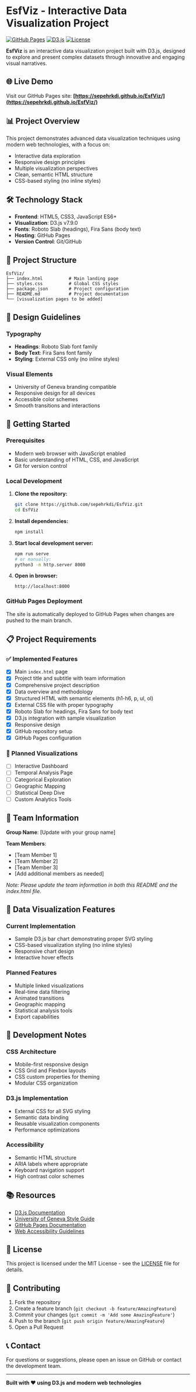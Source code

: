 # EsfViz - Interactive Data Visualization Project

[![GitHub Pages](https://img.shields.io/badge/GitHub%20Pages-Live%20Demo-blue)](https://sepehrkdi.github.io/EsfViz/)
[![D3.js](https://img.shields.io/badge/D3.js-v7.9.0-orange)](https://d3js.org/)
[![License](https://img.shields.io/badge/License-MIT-green)](LICENSE)

**EsfViz** is an interactive data visualization project built with D3.js, designed to explore and present complex datasets through innovative and engaging visual narratives.

## 🌐 Live Demo

Visit our GitHub Pages site: **[https://sepehrkdi.github.io/EsfViz/](https://sepehrkdi.github.io/EsfViz/)**

## 📊 Project Overview

This project demonstrates advanced data visualization techniques using modern web technologies, with a focus on:
- Interactive data exploration
- Responsive design principles
- Multiple visualization perspectives
- Clean, semantic HTML structure
- CSS-based styling (no inline styles)

## 🛠️ Technology Stack

- **Frontend**: HTML5, CSS3, JavaScript ES6+
- **Visualization**: D3.js v7.9.0
- **Fonts**: Roboto Slab (headings), Fira Sans (body text)
- **Hosting**: GitHub Pages
- **Version Control**: Git/GitHub

## 📁 Project Structure

```
EsfViz/
├── index.html          # Main landing page
├── styles.css          # Global CSS styles
├── package.json        # Project configuration
├── README.md           # Project documentation
└── [visualization pages to be added]
```

## 🎨 Design Guidelines

### Typography
- **Headings**: Roboto Slab font family
- **Body Text**: Fira Sans font family
- **Styling**: External CSS only (no inline styles)

### Visual Elements
- University of Geneva branding compatible
- Responsive design for all devices
- Accessible color schemes
- Smooth transitions and interactions

## 🚀 Getting Started

### Prerequisites
- Modern web browser with JavaScript enabled
- Basic understanding of HTML, CSS, and JavaScript
- Git for version control

### Local Development

1. **Clone the repository:**
   ```bash
   git clone https://github.com/sepehrkdi/EsfViz.git
   cd EsfViz
   ```

2. **Install dependencies:**
   ```bash
   npm install
   ```

3. **Start local development server:**
   ```bash
   npm run serve
   # or manually:
   python3 -m http.server 8000
   ```

4. **Open in browser:**
   ```
   http://localhost:8000
   ```

### GitHub Pages Deployment

The site is automatically deployed to GitHub Pages when changes are pushed to the main branch.

## 📋 Project Requirements

### ✅ Implemented Features

- [x] Main `index.html` page
- [x] Project title and subtitle with team information
- [x] Comprehensive project description
- [x] Data overview and methodology
- [x] Structured HTML with semantic elements (h1-h6, p, ul, ol)
- [x] External CSS file with proper typography
- [x] Roboto Slab for headings, Fira Sans for body text
- [x] D3.js integration with sample visualization
- [x] Responsive design
- [x] GitHub repository setup
- [x] GitHub Pages configuration

### 🔄 Planned Visualizations

- [ ] Interactive Dashboard
- [ ] Temporal Analysis Page
- [ ] Categorical Exploration
- [ ] Geographic Mapping
- [ ] Statistical Deep Dive
- [ ] Custom Analytics Tools

## 👥 Team Information

**Group Name**: [Update with your group name]

**Team Members**:
- [Team Member 1]
- [Team Member 2]
- [Team Member 3]
- [Add additional members as needed]

*Note: Please update the team information in both this README and the index.html file.*

## 🎯 Data Visualization Features

### Current Implementation
- Sample D3.js bar chart demonstrating proper SVG styling
- CSS-based visualization styling (no inline styles)
- Responsive chart design
- Interactive hover effects

### Planned Features
- Multiple linked visualizations
- Real-time data filtering
- Animated transitions
- Geographic mapping
- Statistical analysis tools
- Export capabilities

## 🔧 Development Notes

### CSS Architecture
- Mobile-first responsive design
- CSS Grid and Flexbox layouts
- CSS custom properties for theming
- Modular CSS organization

### D3.js Implementation
- External CSS for all SVG styling
- Semantic data binding
- Reusable visualization components
- Performance optimizations

### Accessibility
- Semantic HTML structure
- ARIA labels where appropriate
- Keyboard navigation support
- High contrast color schemes

## 📚 Resources

- [D3.js Documentation](https://d3js.org/)
- [University of Geneva Style Guide](https://id.unige.ch/)
- [GitHub Pages Documentation](https://docs.github.com/en/pages)
- [Web Accessibility Guidelines](https://www.w3.org/WAI/WCAG21/quickref/)

## 📄 License

This project is licensed under the MIT License - see the [LICENSE](LICENSE) file for details.

## 🤝 Contributing

1. Fork the repository
2. Create a feature branch (`git checkout -b feature/AmazingFeature`)
3. Commit your changes (`git commit -m 'Add some AmazingFeature'`)
4. Push to the branch (`git push origin feature/AmazingFeature`)
5. Open a Pull Request

## 📞 Contact

For questions or suggestions, please open an issue on GitHub or contact the development team.

---

**Built with ❤️ using D3.js and modern web technologies**